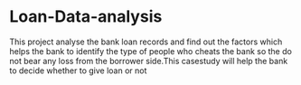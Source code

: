 # Loan-Data-analysis
This project analyse the bank loan records and find out the factors which helps the bank to identify the type of people who cheats the bank so the do not bear any loss from the borrower side.This casestudy will help the bank to decide whether to give loan or not
